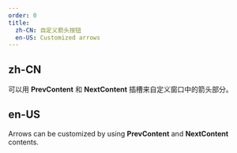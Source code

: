 ```yaml
---
order: 0
title:
  zh-CN: 自定义箭头按钮
  en-US: Customized arrows
---
```


## zh-CN

可以用 **PrevContent** 和 **NextContent** 插槽来自定义窗口中的箭头部分。

## en-US

Arrows can be customized by using **PrevContent** and **NextContent** contents.
